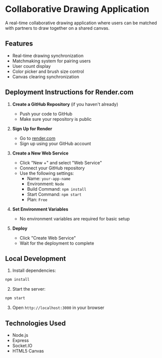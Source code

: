 # Collaborative Drawing Application

A real-time collaborative drawing application where users can be matched with partners to draw together on a shared canvas.

## Features
- Real-time drawing synchronization
- Matchmaking system for pairing users
- User count display
- Color picker and brush size control
- Canvas clearing synchronization

## Deployment Instructions for Render.com

1. **Create a GitHub Repository** (if you haven't already)
   - Push your code to GitHub
   - Make sure your repository is public

2. **Sign Up for Render**
   - Go to [render.com](https://render.com)
   - Sign up using your GitHub account

3. **Create a New Web Service**
   - Click "New +" and select "Web Service"
   - Connect your GitHub repository
   - Use the following settings:
     - Name: `your-app-name`
     - Environment: `Node`
     - Build Command: `npm install`
     - Start Command: `npm start`
     - Plan: `Free`

4. **Set Environment Variables**
   - No environment variables are required for basic setup

5. **Deploy**
   - Click "Create Web Service"
   - Wait for the deployment to complete

## Local Development

1. Install dependencies:
```bash
npm install
```

2. Start the server:
```bash
npm start
```

3. Open `http://localhost:3000` in your browser

## Technologies Used
- Node.js
- Express
- Socket.IO
- HTML5 Canvas
